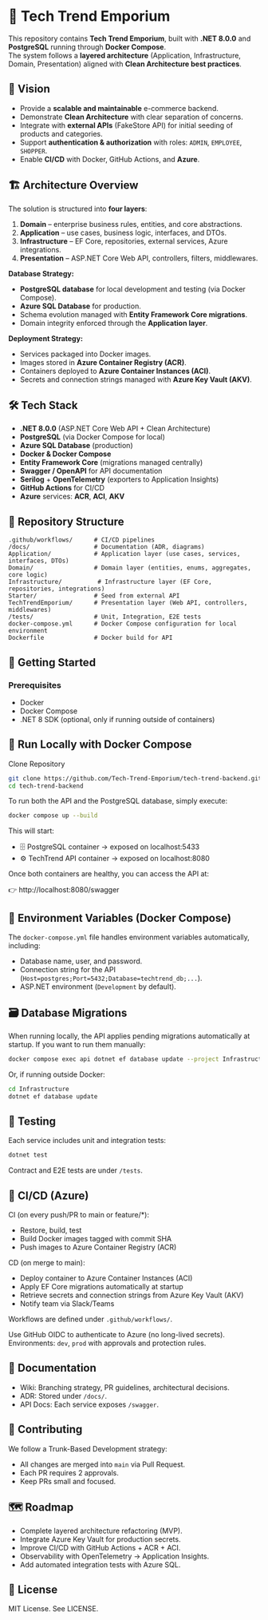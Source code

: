 # 🛒 Tech Trend Emporium

This repository contains **Tech Trend Emporium**, built with **.NET 8.0.0** and **PostgreSQL** running through **Docker Compose**.  
The system follows a **layered architecture** (Application, Infrastructure, Domain, Presentation) aligned with **Clean Architecture best practices**.


## 📌 Vision

- Provide a **scalable and maintainable** e-commerce backend.
- Demonstrate **Clean Architecture** with clear separation of concerns.
- Integrate with **external APIs** (FakeStore API) for initial seeding of products and categories.
- Support **authentication & authorization** with roles: `ADMIN`, `EMPLOYEE`, `SHOPPER`.
- Enable **CI/CD** with Docker, GitHub Actions, and **Azure**.


## 🏗️ Architecture Overview

The solution is structured into **four layers**:

1. **Domain** – enterprise business rules, entities, and core abstractions.  
2. **Application** – use cases, business logic, interfaces, and DTOs.  
3. **Infrastructure** – EF Core, repositories, external services, Azure integrations.  
4. **Presentation** – ASP.NET Core Web API, controllers, filters, middlewares.

**Database Strategy:**
- **PostgreSQL database** for local development and testing (via Docker Compose).
- **Azure SQL Database** for production.
- Schema evolution managed with **Entity Framework Core migrations**.
- Domain integrity enforced through the **Application layer**.

**Deployment Strategy:**
- Services packaged into Docker images.
- Images stored in **Azure Container Registry (ACR)**.
- Containers deployed to **Azure Container Instances (ACI)**.
- Secrets and connection strings managed with **Azure Key Vault (AKV)**.


## 🛠️ Tech Stack

- **.NET 8.0.0** (ASP.NET Core Web API + Clean Architecture)  
- **PostgreSQL** (via Docker Compose for local)  
- **Azure SQL Database** (production)  
- **Docker & Docker Compose**  
- **Entity Framework Core** (migrations managed centrally)  
- **Swagger / OpenAPI** for API documentation  
- **Serilog** + **OpenTelemetry** (exporters to Application Insights)  
- **GitHub Actions** for CI/CD  
- **Azure** services: **ACR**, **ACI**, **AKV**


## 📂 Repository Structure

```plaintext
.github/workflows/      # CI/CD pipelines
/docs/                  # Documentation (ADR, diagrams)
Application/            # Application layer (use cases, services, interfaces, DTOs)
Domain/                 # Domain layer (entities, enums, aggregates, core logic)
Infrastructure/          # Infrastructure layer (EF Core, repositories, integrations)
Starter/                # Seed from external API
TechTrendEmporium/      # Presentation layer (Web API, controllers, middlewares)
/tests/                 # Unit, Integration, E2E tests
docker-compose.yml      # Docker Compose configuration for local environment
Dockerfile              # Docker build for API
```


## 🚀 Getting Started

### Prerequisites

- Docker
- Docker Compose
- .NET 8 SDK (optional, only if running outside of containers)


## 🧱 Run Locally with Docker Compose

Clone Repository
```bash
git clone https://github.com/Tech-Trend-Emporium/tech-trend-backend.git
cd tech-trend-backend
```

To run both the API and the PostgreSQL database, simply execute:

```bash
docker compose up --build
```

This will start:

- 🗄️ PostgreSQL container → exposed on localhost:5433
- ⚙️ TechTrend API container → exposed on localhost:8080

Once both containers are healthy, you can access the API at:

👉 http://localhost:8080/swagger


## 🧩 Environment Variables (Docker Compose)

The `docker-compose.yml` file handles environment variables automatically, including:

- Database name, user, and password.
- Connection string for the API (`Host=postgres;Port=5432;Database=techtrend_db;...`).
- ASP.NET environment (`Development` by default).


## 🗃️ Database Migrations

When running locally, the API applies pending migrations automatically at startup.
If you want to run them manually:

```bash
docker compose exec api dotnet ef database update --project Infrastructure
```

Or, if running outside Docker:

```bash
cd Infrastructure
dotnet ef database update
```


## 🧪 Testing

Each service includes unit and integration tests:

```bash
dotnet test
```

Contract and E2E tests are under `/tests`.


## 🔄 CI/CD (Azure)

CI (on every push/PR to main or feature/*):

- Restore, build, test
- Build Docker images tagged with commit SHA
- Push images to Azure Container Registry (ACR)

CD (on merge to main):
- Deploy container to Azure Container Instances (ACI)
- Apply EF Core migrations automatically at startup
- Retrieve secrets and connection strings from Azure Key Vault (AKV)
- Notify team via Slack/Teams

Workflows are defined under `.github/workflows/`.

Use GitHub OIDC to authenticate to Azure (no long-lived secrets).
Environments: `dev`, `prod` with approvals and protection rules.

## 📖 Documentation

- Wiki: Branching strategy, PR guidelines, architectural decisions.
- ADR: Stored under `/docs/`.
- API Docs: Each service exposes `/swagger`.



## 🤝 Contributing

We follow a Trunk-Based Development strategy:
- All changes are merged into `main` via Pull Request.
- Each PR requires 2 approvals.
- Keep PRs small and focused.


## 🗺️ Roadmap

- Complete layered architecture refactoring (MVP).
- Integrate Azure Key Vault for production secrets.
- Improve CI/CD with GitHub Actions + ACR + ACI.
- Observability with OpenTelemetry → Application Insights.
- Add automated integration tests with Azure SQL.



## 📜 License

MIT License. See LICENSE.
